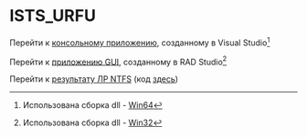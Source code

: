 # ISTS_URFU

Перейти к [консольному приложению][1], созданному в Visual Studio[^1]

Перейти к [приложению GUI][2], созданному в RAD Studio[^2]

Перейти к [результату ЛР NTFS][5] (код [здесь][6])

[1]: https://github.com/KatyBeard/ISTS_URFU/tree/main/DLL/VS_DZ_1/VS_Console/x64/Debug  "VS_Console"
[2]: https://github.com/KatyBeard/ISTS_URFU/tree/main/DLL/RS_DZ_1/RS_GUI/Win32/Debug  "RS_GUI"
[3]: https://github.com/KatyBeard/ISTS_URFU/tree/main/DLL/RS_DZ_1/dll/Win64/Debug "Win64"
[4]: https://github.com/KatyBeard/ISTS_URFU/tree/main/DLL/RS_DZ_1/dll/Win32/Debug "Win32"
[5]: https://github.com/KatyBeard/ISTS_URFU/tree/main/NTFS/NTFS/Debug "NTFS"
[6]: https://github.com/KatyBeard/ISTS_URFU/tree/main/NTFS/NTFS/NTFS "NTFS"

[^1]: Использована сборка dll - [Win64][3]
[^2]: Использована сборка dll - [Win32][4]
